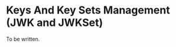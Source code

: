Keys And Key Sets Management (JWK and JWKSet)
=============================================

To be written.
